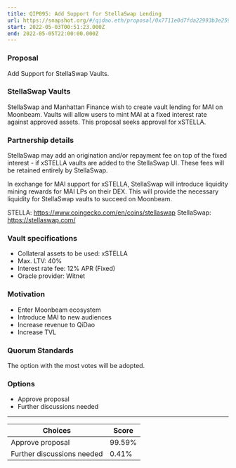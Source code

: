 ```yaml
---
title: QIP095: Add Support for StellaSwap Lending
url: https://snapshot.org/#/qidao.eth/proposal/0x7711e0d7fda22993b3e25918b3f8dc62bb070708817665e106d458f1becb2b4b
start: 2022-05-03T00:51:23.000Z
end: 2022-05-05T22:00:00.000Z
---
```

### Proposal

Add Support for StellaSwap Vaults.

### StellaSwap Vaults

StellaSwap and Manhattan Finance wish to create vault lending for MAI on Moonbeam. Vaults will allow users to mint MAI at a fixed interest rate against approved assets. This proposal seeks approval for xSTELLA.

### Partnership details

StellaSwap may add an origination and/or repayment fee on top of the fixed interest - if xSTELLA vaults are added to the StellaSwap UI. These fees will be retained entirely by StellaSwap.

In exchange for MAI support for xSTELLA, StellaSwap will introduce liquidity mining rewards for MAI LPs on their DEX. This will provide the necessary liquidity for StellaSwap vaults to succeed on Moonbeam.

STELLA: https://www.coingecko.com/en/coins/stellaswap
StellaSwap: https://stellaswap.com/

### Vault specifications

* Collateral assets to be used: xSTELLA
* Max. LTV: 40%
* Interest rate fee: 12% APR (Fixed)
* Oracle provider: Witnet

### Motivation

* Enter Moonbeam ecosystem
* Introduce MAI to new audiences
* Increase revenue to QiDao
* Increase TVL

### Quorum Standards

The option with the most votes will be adopted.

### Options

* Approve proposal
* Further discussions needed 
---
| Choices | Score |
| --- | --- |
| Approve proposal | 99.59% |
| Further discussions needed | 0.41% |

